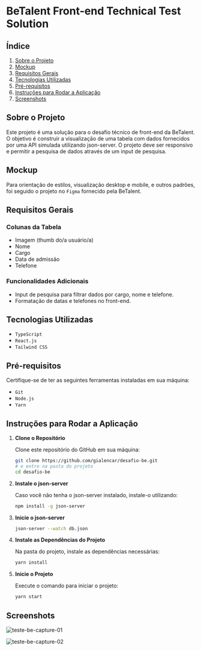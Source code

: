 # BeTalent Front-end Technical Test Solution

## Índice
1. [Sobre o Projeto](#sobre-o-projeto)
2. [Mockup](#mockup)
3. [Requisitos Gerais](#requisitos-gerais)
4. [Tecnologias Utilizadas](#tecnologias-utilizadas)
5. [Pré-requisitos](#pré-requisitos)
6. [Instruções para Rodar a Aplicação](#instruções-para-rodar-a-aplicação)
7. [Screenshots](#screenshots)

## Sobre o Projeto

Este projeto é uma solução para o desafio técnico de front-end da BeTalent. O objetivo é construir a visualização de uma tabela com dados fornecidos por uma API simulada utilizando json-server. O projeto deve ser responsivo e permitir a pesquisa de dados através de um input de pesquisa.

## Mockup

Para orientação de estilos, visualização desktop e mobile, e outros padrões, foi seguido o projeto no `Figma` fornecido pela BeTalent.

## Requisitos Gerais

### Colunas da Tabela

- Imagem (thumb do/a usuário/a)
- Nome
- Cargo
- Data de admissão
- Telefone

### Funcionalidades Adicionais

- Input de pesquisa para filtrar dados por cargo, nome e telefone.
- Formatação de datas e telefones no front-end.

## Tecnologias Utilizadas
- `TypeScript`
- `React.js`
- `Tailwind CSS`

## Pré-requisitos

Certifique-se de ter as seguintes ferramentas instaladas em sua máquina:

- `Git`
- `Node.js`
- `Yarn`

## Instruções para Rodar a Aplicação

1. **Clone o Repositório**

   Clone este repositório do GitHub em sua máquina:

   ```bash
   git clone https://github.com/gialencar/desafio-be.git
   # e entre na pasta do projeto
   cd desafio-be
   ```

2. **Instale o json-server**

   Caso você não tenha o json-server instalado, instale-o utilizando:

   ```bash
   npm install -g json-server
   ```

3. **Inicie o json-server**

   ```bash
   json-server --watch db.json
   ```

4. **Instale as Dependências do Projeto**

   Na pasta do projeto, instale as dependências necessárias:

   ```bash
   yarn install
   ```

5. **Inicie o Projeto**

   Execute o comando para iniciar o projeto:

   ```bash
   yarn start
   ```

## Screenshots

![teste-be-capture-01](https://github.com/user-attachments/assets/de58355c-8bf6-444a-a28b-c48727545e51)


![teste-be-capture-02](https://github.com/user-attachments/assets/d149a107-c3d3-4959-9c93-ef362310a669)
